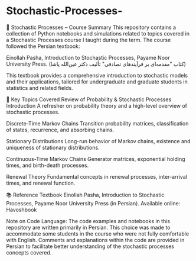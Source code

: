 # Stochastic-Processes-
📘 Stochastic Processes – Course Summary
This repository contains a collection of Python notebooks and simulations related to topics covered in a Stochastic Processes course I taught during the term. The course followed the Persian textbook:

Einollah Pasha, Introduction to Stochastic Processes, Payame Noor University Press.
(کتاب "مقدمه‌ای بر فرآیندهای تصادفی" تألیف دکتر عین‌الله پاشا)

This textbook provides a comprehensive introduction to stochastic models and their applications, tailored for undergraduate and graduate students in statistics and related fields.

🧠 Key Topics Covered
Review of Probability & Stochastic Processes Introduction
A refresher on probability theory and a high-level overview of stochastic processes.

Discrete-Time Markov Chains
Transition probability matrices, classification of states, recurrence, and absorbing chains.

Stationary Distributions
Long-run behavior of Markov chains, existence and uniqueness of stationary distributions.

Continuous-Time Markov Chains
Generator matrices, exponential holding times, and birth-death processes.

Renewal Theory
Fundamental concepts in renewal processes, inter-arrival times, and renewal function.

📚 Reference Textbook
Einollah Pasha, Introduction to Stochastic Processes, Payame Noor University Press (in Persian).
Available online: Havoshbook

Note on Code Language:
The code examples and notebooks in this repository are written primarily in Persian. This choice was made to accommodate some students in the course who were not fully comfortable with English. Comments and explanations within the code are provided in Persian to facilitate better understanding of the stochastic processes concepts covered.


